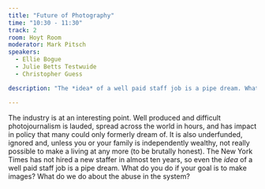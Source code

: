 ```yaml
---
title: "Future of Photography"
time: "10:30 - 11:30"
track: 2
room: Hoyt Room
moderator: Mark Pitsch
speakers:
  - Ellie Bogue
  - Julie Betts Testwuide
  -	Christopher Guess

description: "The *idea* of a well paid staff job is a pipe dream. What do you do if your goal is to make images?"

---
```


 The industry is at an interesting point. Well produced and difficult photojournalism is lauded, spread across the world in hours, and has impact in policy that many could only formerly dream of. It is also underfunded, ignored and, unless you or your family is independently wealthy, not really possible to make a living at any more (to be brutally honest). The New York Times has not hired a new staffer in almost ten years, so even the *idea* of a well paid staff job is a pipe dream. What do you do if your goal is to make images? What do we do about the abuse in the system?
